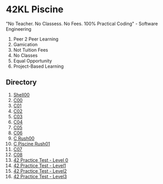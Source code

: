 # 42KL Piscine

"No Teacher. No Classess. No Fees. 100% Practical Coding" - Software Engineering

1. Peer 2 Peer Learning
2. Gamication
3. Not Tuition Fees
4. No Classes
5. Equal Opportunity
6. Project-Based Learning

## Directory

1. [Shell00](https://gist.github.com/yclim95/533b496c9e1e5ff13a4ec041358c0d88)
2. [C00](https://gist.github.com/yclim95/543ab4df60503ff6fa244d178b6c2150)
3. [C01](https://gist.github.com/yclim95/cd1fc9a12993924904247e135fcc943e)
4. [C02](https://gist.github.com/yclim95/5dfa3b77daf942eedf9ae162f84258c6)
5. [C03](https://gist.github.com/yclim95/3514cd5ff243bbf0281b5604b4afaa77)
6. [C04](https://gist.github.com/yclim95/6d0a4550ffe5184e551a1c7d7fba7681)
7. [C05](https://gist.github.com/yclim95/5f937d5b1ff2b5448bfff43b2769c02c)
8. [C06](https://gist.github.com/yclim95/5a4a6c4e92fe995f36e6810cb1629127)
9. [C Rush00](https://gist.github.com/yclim95/d13d7c7a0f5cc57928c176a8483c3454)
10. [C Piscine Rush01](https://gist.github.com/yclim95/a00e7b256ac3f16837779cb9649542d6)
11. [C07](https://gist.github.com/yclim95/32943c02319d603d0fd3d9bb8da16944)
12. [C08](https://gist.github.com/yclim95/7bd8a2c1673f68990be8d8c090fdd082)
13. [42 Practice Test - Level 0](https://gist.github.com/yclim95/822345b273f6162e6c2c7c17c8ec2b8f)
14. [42 Practice Test - Level1](https://gist.github.com/yclim95/2cfbd2f0cbe61efac927e508e1e0a164)
15. [42 Practice Test - Level2](https://gist.github.com/yclim95/1f3c42ce5873d80a95068d62dcfb1f81)
16. [42 Practice Test - Level3](https://gist.github.com/yclim95/e15a5e6736e09e4c1d2de67aba750244)